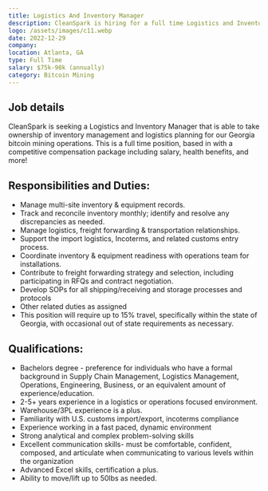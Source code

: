 ```yaml
---
title: Logistics And Inventory Manager
description: CleanSpark is hiring for a full time Logistics and Inventory Manager since Dec 29, 2022. Apply today.
logo: /assets/images/c11.webp
date: 2022-12-29
company: 
location: Atlanta, GA
type: Full Time
salary: $75k-90k (annually)
category: Bitcoin Mining
---
```


## Job details

CleanSpark is seeking a Logistics and Inventory Manager that is able to take ownership of inventory management and logistics planning for our Georgia bitcoin mining operations. This is a full time position, based in with a competitive compensation package including salary, health benefits, and more!

## Responsibilities and Duties:

- Manage multi-site inventory & equipment records.
- Track and reconcile inventory monthly; identify and resolve any discrepancies as needed.
- Manage logistics, freight forwarding & transportation relationships.
- Support the import logistics, Incoterms, and related customs entry process.
- Coordinate inventory & equipment readiness with operations team for installations.
- Contribute to freight forwarding strategy and selection, including participating in RFQs and contract negotiation.
- Develop SOPs for all shipping/receiving and storage processes and protocols
- Other related duties as assigned
- This position will require up to 15% travel, specifically within the state of Georgia, with occasional out of state requirements as necessary.

## Qualifications:

- Bachelors degree - preference for individuals who have a formal background in Supply Chain Management, Logistics Management, Operations, Engineering, Business, or an equivalent amount of experience/education.
- 2-5+ years experience in a logistics or operations focused environment.
- Warehouse/3PL experience is a plus.
- Familiarity with U.S. customs import/export, incoterms compliance
- Experience working in a fast paced, dynamic environment
- Strong analytical and complex problem-solving skills
- Excellent communication skills- must be comfortable, confident, composed, and articulate when communicating to various levels within the organization
- Advanced Excel skills, certification a plus.
- Ability to move/lift up to 50lbs as needed.
